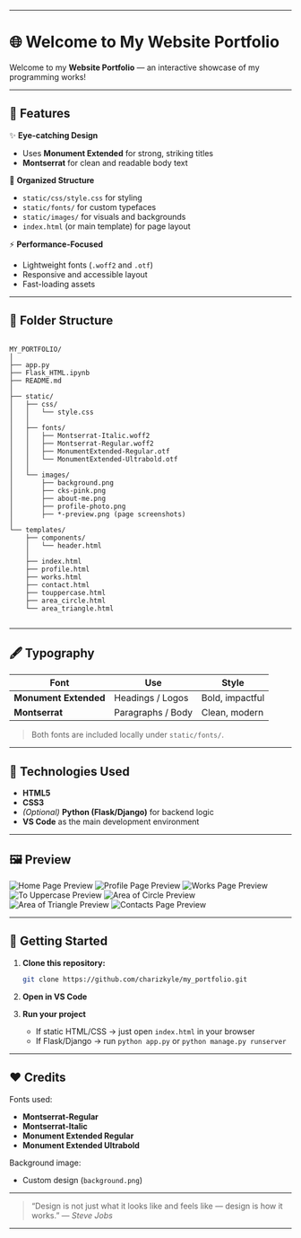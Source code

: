 
---

# 🌐 Welcome to My Website Portfolio

Welcome to my **Website Portfolio** — an interactive showcase of my programming works!

---

## 🎨 Features

✨ **Eye-catching Design**  
- Uses **Monument Extended** for strong, striking titles  
- **Montserrat** for clean and readable body text  

🧭 **Organized Structure**  
- `static/css/style.css` for styling  
- `static/fonts/` for custom typefaces  
- `static/images/` for visuals and backgrounds  
- `index.html` (or main template) for page layout  

⚡ **Performance-Focused**  
- Lightweight fonts (`.woff2` and `.otf`)  
- Responsive and accessible layout  
- Fast-loading assets  

---

## 🧩 Folder Structure

```

MY_PORTFOLIO/
│
├── app.py
├── Flask_HTML.ipynb
├── README.md
│
├── static/
│   ├── css/
│   │   └── style.css
│   │
│   ├── fonts/
│   │   ├── Montserrat-Italic.woff2
│   │   ├── Montserrat-Regular.woff2
│   │   ├── MonumentExtended-Regular.otf
│   │   └── MonumentExtended-Ultrabold.otf
│   │
│   └── images/
│       ├── background.png
│       ├── cks-pink.png
│       ├── about-me.png
│       ├── profile-photo.png
│       ├── *-preview.png (page screenshots)
│
└── templates/
    ├── components/
    │   └── header.html
    │
    ├── index.html
    ├── profile.html
    ├── works.html
    ├── contact.html
    ├── touppercase.html
    ├── area_circle.html
    └── area_triangle.html


```

---

## 🖋️ Typography

| Font | Use | Style |
|------|------|-------|
| **Monument Extended** | Headings / Logos | Bold, impactful |
| **Montserrat** | Paragraphs / Body | Clean, modern |

> Both fonts are included locally under `static/fonts/`.

---

## 🧠 Technologies Used

- **HTML5**
- **CSS3**
- *(Optional)* **Python (Flask/Django)** for backend logic  
- **VS Code** as the main development environment  

---

## 🖼️ Preview
  
![Home Page Preview](static/images/home-page-preview.png)
![Profile Page Preview](static/images/profile-page-preview.png)
![Works Page Preview](static/images/works-page-preview.png)
![To Uppercase Preview](static/images/touppercase-preview.png)
![Area of Circle Preview](static/images/area-circle-preview.png)
![Area of Triangle Preview](static/images/area-triangle-preview.png)
![Contacts Page Preview](static/images/contact-page-preview.png)

---

## 🚀 Getting Started

1. **Clone this repository:**
   ```bash
   git clone https://github.com/charizkyle/my_portfolio.git
    ```

2. **Open in VS Code**
3. **Run your project**

   * If static HTML/CSS → just open `index.html` in your browser
   * If Flask/Django → run `python app.py` or `python manage.py runserver`

---

## ❤️ Credits

Fonts used:

* **Montserrat-Regular**
* **Montserrat-Italic**
* **Monument Extended Regular**
* **Monument Extended Ultrabold**


Background image:

* Custom design (`background.png`)

---

> “Design is not just what it looks like and feels like — design is how it works.”
> — *Steve Jobs*

---

```
